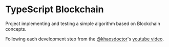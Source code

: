 # TypeScript Blockchain

Project implementing and testing a simple algorithm based on Blockchain concepts.

Following each development step from the [@khaosdoctor](https://github.com/khaosdoctor)'s [youtube video](https://www.youtube.com/watch?v=ztQEaQ06GYs&ab_channel=LucasSantos).
